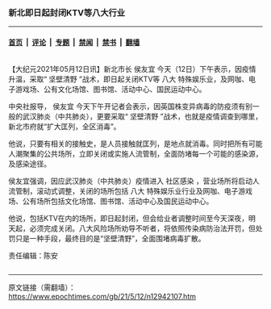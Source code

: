 ### 新北即日起封闭KTV等八大行业

---

#### [首页](../../../..?n12942107) &nbsp;|&nbsp; [评论](../../../../../epoch-comment?n12942107) &nbsp;|&nbsp; [专题](../../../../../epoch-special?n12942107) &nbsp;|&nbsp; [禁闻](../../../../../epoch-news?n12942107) &nbsp;|&nbsp; [禁书](../../../../../books?n12942107) &nbsp;|&nbsp; [翻墙](https://github.com/gfw-breaker/nogfw/blob/master/README.md?n12942107)


<div class="column" id="artbody" itemprop="articleBody">
 <!-- article content begin -->
 <p>
  【大纪元2021年05月12日讯】新北市长
  <ok href="https://www.epochtimes.com/gb/tag/%E4%BE%AF%E5%8F%8B%E5%AE%9C.html">
   侯友宜
  </ok>
  今天（12日）下午表示，因疫情升温，采取“
  <ok href="https://www.epochtimes.com/gb/tag/%E5%9D%9A%E5%A3%81%E6%B8%85%E9%87%8E.html">
   坚壁清野
  </ok>
  ”战术，即日起关闭KTV等
  <ok href="https://www.epochtimes.com/gb/tag/%E5%85%AB%E5%A4%A7.html">
   八大
  </ok>
  特殊娱乐业，及网咖、电子游戏场、公有文化场馆、图书馆、活动中心、国民运动中心。
 </p>
 <p>
  中央社报导，
  <ok href="https://www.epochtimes.com/gb/tag/%E4%BE%AF%E5%8F%8B%E5%AE%9C.html">
   侯友宜
  </ok>
  今天下午开记者会表示，因英国株变异病毒的防疫须有别一般的武汉肺炎（中共肺炎），更要采取“
  <ok href="https://www.epochtimes.com/gb/tag/%E5%9D%9A%E5%A3%81%E6%B8%85%E9%87%8E.html">
   坚壁清野
  </ok>
  ”战术，也就是疫情调查到哪里，新北市府就“扩大匡列，全区消毒”。
 </p>
 <p>
  他说，只要有相关的接触史，是人员接触就匡列，是地点就消毒。同时把所有可能人潮聚集的公共场所，立即关闭或实施人流管制，全面防堵每一个可能的感染源，及感染途径。
 </p>
 <p>
  侯友宜强调，因应武汉肺炎（中共肺炎）疫情进入
  <ok href="https://www.epochtimes.com/gb/tag/%E7%A4%BE%E5%8C%BA%E6%84%9F%E6%9F%93.html">
   社区感染
  </ok>
  ，营业场所将启动人流管制，滚动式调整，关闭的场所包括
  <ok href="https://www.epochtimes.com/gb/tag/%E5%85%AB%E5%A4%A7.html">
   八大
  </ok>
  特殊娱乐业行业及网咖、电子游戏场、公有场所包括文化场馆、图书馆、活动中心及国民运动中心。
 </p>
 <p>
  他说，包括KTV在内的场所，即日起封闭，但会给业者调整时间至今天深夜，明天起，必须完成关闭。八大风险场所劝导不听者，将依照传染病防治法开罚，但处罚只是一种手段，最终目的是“坚壁清野”，全面围堵病毒扩散。
 </p>
 <p>
  责任编辑：陈安
 </p>
 <!-- article content end -->
</div>


---

原文链接（需翻墙）：https://www.epochtimes.com/gb/21/5/12/n12942107.htm